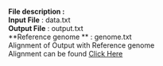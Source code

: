 **File description :** <br />
**Input File** : data.txt <br />
**Output File** : output.txt <br />
**Reference genome ** : genome.txt <br />
Alignment of Output with Reference genome <br />
Alignment can be found [Click Here](https://www.ebi.ac.uk/Tools/services/web/toolresult.ebi?jobId=emboss_stretcher-I20190512-215718-0919-12487889-p2m)
